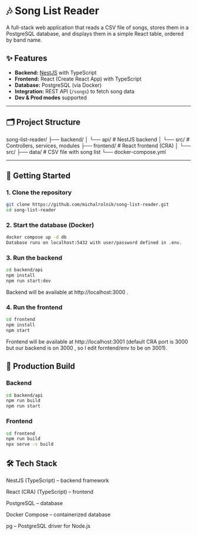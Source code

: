 # 🎶 Song List Reader

A full-stack web application that reads a CSV file of songs, stores them in a PostgreSQL database, and displays them in a simple React table, ordered by band name.

## ✨ Features
- **Backend:** [NestJS](https://nestjs.com/) with TypeScript  
- **Frontend:** React (Create React App) with TypeScript  
- **Database:** PostgreSQL (via Docker)  
- **Integration:** REST API (`/songs`) to fetch song data  
- **Dev & Prod modes** supported  

---

## 🗂 Project Structure

song-list-reader/
├── backend/
│ └── api/ # NestJS backend
│ └── src/ # Controllers, services, modules
├── frontend/ # React frontend (CRA)
│ └── src/
├── data/ # CSV file with song list
└── docker-compose.yml


---

## 🚀 Getting Started

### 1. Clone the repository
```bash
git clone https://github.com/michalrolnik/song-list-reader.git
cd song-list-reader
```

### 2. Start the database (Docker)
```bash
docker compose up -d db
Database runs on localhost:5432 with user/password defined in .env.
```



### 3. Run the backend
```bash
cd backend/api
npm install
npm run start:dev
```

Backend will be available at http://localhost:3000
.

### 4. Run the frontend
```bash
cd frontend
npm install
npm start
```

Frontend will be available at http://localhost:3001
 (default CRA port is 3000 but our backend is on 3000 , so I edit forntend/env to be on 3001).

## 🔧 Production Build
### Backend
```bash
cd backend/api
npm run build
npm run start
```

### Frontend
```bash
cd frontend
npm run build
npx serve -s build
```

 ## 🛠 Tech Stack

NestJS (TypeScript) – backend framework

React (CRA) (TypeScript) – frontend

PostgreSQL – database

Docker Compose – containerized database

pg – PostgreSQL driver for Node.js



